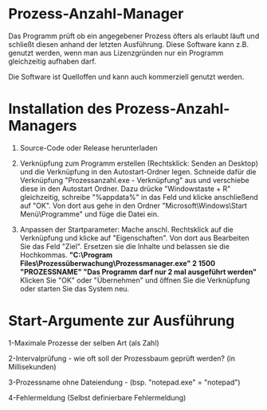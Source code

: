 # Prozess-Anzahl-Manager
Das Programm prüft ob ein angegebener Prozess öfters als erlaubt läuft und schließt diesen anhand der letzten Ausführung.
Diese Software kann z.B. genutzt werden, wenn man aus Lizenzgründen nur ein Programm gleichzeitig aufhaben darf.

Die Software ist Quelloffen und kann auch kommerziell genutzt werden.

# Installation des Prozess-Anzahl-Managers

1. Source-Code oder Release herunterladen

2. Verknüpfung zum Programm erstellen (Rechtsklick: Senden an Desktop) und die Verknüpfung in den Autostart-Ordner legen. Schneide dafür die Verknüpfung "Prozessanzahl.exe - Verknüpfung" aus und verschiebe diese
in den Autostart Ordner. Dazu drücke "Windowstaste + R" gleichzeitig, schreibe "%appdata%" in das Feld und klicke anschließend auf "OK".
Von dort aus gehe in den Ordner "Microsoft\Windows\Start Menü\Programme" und füge die Datei ein.

3. Anpassen der Startparameter: Mache anschl. Rechtsklick auf die Verknüpfung und klicke auf "Eigenschaften".
Von dort aus Bearbeiten Sie das Feld "Ziel". Ersetzen sie die Inhalte und belassen sie die Hochkommas. __"C:\Program Files\Prozessüberwachung\Prozessmanager.exe" 2 1500 "PROZESSNAME" "Das Programm darf nur 2 mal ausgeführt werden"__
Klicken Sie "OK" oder "Übernehmen" und öffnen Sie die Verknüpfung oder starten Sie das System neu.

# Start-Argumente zur Ausführung
1-Maximale Prozesse der selben Art (als Zahl)

2-Intervalprüfung - wie oft soll der Prozessbaum geprüft werden? (in Millisekunden)

3-Prozessname ohne Dateiendung - (bsp. "notepad.exe" = "notepad")

4-Fehlermeldung (Selbst definierbare Fehlermeldung)
